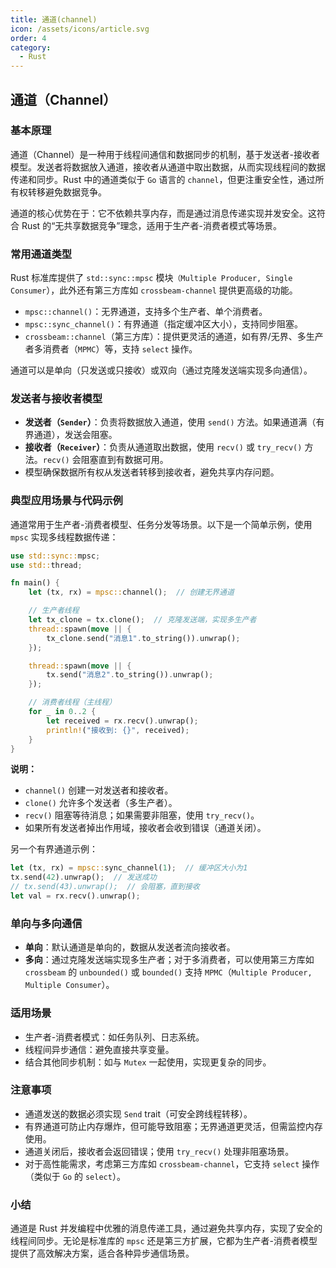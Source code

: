 ```yaml
---
title: 通道(channel)
icon: /assets/icons/article.svg
order: 4
category:
  - Rust
---
```


## 通道（Channel）

### 基本原理

通道（Channel）是一种用于线程间通信和数据同步的机制，基于发送者-接收者模型。发送者将数据放入通道，接收者从通道中取出数据，从而实现线程间的数据传递和同步。Rust 中的通道类似于 `Go` 语言的 `channel`，但更注重安全性，通过所有权转移避免数据竞争。

通道的核心优势在于：它不依赖共享内存，而是通过消息传递实现并发安全。这符合 Rust 的“无共享数据竞争”理念，适用于生产者-消费者模式等场景。

### 常用通道类型

Rust 标准库提供了 `std::sync::mpsc` 模块`（Multiple Producer, Single Consumer`），此外还有第三方库如 `crossbeam-channel` 提供更高级的功能。

- `mpsc::channel()`：无界通道，支持多个生产者、单个消费者。
- `mpsc::sync_channel()`：有界通道（指定缓冲区大小），支持同步阻塞。
- `crossbeam::channel`（第三方库）：提供更灵活的通道，如有界/无界、多生产者多消费者（`MPMC`）等，支持 `select` 操作。

通道可以是单向（只发送或只接收）或双向（通过克隆发送端实现多向通信）。

### 发送者与接收者模型

- **发送者（`Sender`）**：负责将数据放入通道，使用 `send()` 方法。如果通道满（有界通道），发送会阻塞。
- **接收者（`Receiver`）**：负责从通道取出数据，使用 `recv()` 或 `try_recv()` 方法。`recv()` 会阻塞直到有数据可用。
- 模型确保数据所有权从发送者转移到接收者，避免共享内存问题。

### 典型应用场景与代码示例

通道常用于生产者-消费者模型、任务分发等场景。以下是一个简单示例，使用 `mpsc` 实现多线程数据传递：

```rust
use std::sync::mpsc;
use std::thread;

fn main() {
    let (tx, rx) = mpsc::channel();  // 创建无界通道

    // 生产者线程
    let tx_clone = tx.clone();  // 克隆发送端，实现多生产者
    thread::spawn(move || {
        tx_clone.send("消息1".to_string()).unwrap();
    });

    thread::spawn(move || {
        tx.send("消息2".to_string()).unwrap();
    });

    // 消费者线程（主线程）
    for _ in 0..2 {
        let received = rx.recv().unwrap();
        println!("接收到: {}", received);
    }
}
```

**说明：**
- `channel()` 创建一对发送者和接收者。
- `clone()` 允许多个发送者（多生产者）。
- `recv()` 阻塞等待消息；如果需要非阻塞，使用 `try_recv()`。
- 如果所有发送者掉出作用域，接收者会收到错误（通道关闭）。

另一个有界通道示例：

```rust
let (tx, rx) = mpsc::sync_channel(1);  // 缓冲区大小为1
tx.send(42).unwrap();  // 发送成功
// tx.send(43).unwrap();  // 会阻塞，直到接收
let val = rx.recv().unwrap();
```

### 单向与多向通信

- **单向**：默认通道是单向的，数据从发送者流向接收者。
- **多向**：通过克隆发送端实现多生产者；对于多消费者，可以使用第三方库如 `crossbeam` 的 `unbounded()` 或 `bounded()` 支持 `MPMC`（`Multiple Producer, Multiple Consumer`）。

### 适用场景

- 生产者-消费者模式：如任务队列、日志系统。
- 线程间异步通信：避免直接共享变量。
- 结合其他同步机制：如与 `Mutex` 一起使用，实现更复杂的同步。

### 注意事项

- 通道发送的数据必须实现 `Send` trait（可安全跨线程转移）。
- 有界通道可防止内存爆炸，但可能导致阻塞；无界通道更灵活，但需监控内存使用。
- 通道关闭后，接收者会返回错误；使用 `try_recv()` 处理非阻塞场景。
- 对于高性能需求，考虑第三方库如 `crossbeam-channel`，它支持 `select` 操作（类似于 `Go` 的 `select`）。

### 小结

通道是 Rust 并发编程中优雅的消息传递工具，通过避免共享内存，实现了安全的线程间同步。无论是标准库的 `mpsc` 还是第三方扩展，它都为生产者-消费者模型提供了高效解决方案，适合各种异步通信场景。
